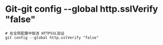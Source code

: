# Git-git config --global http.sslVerify "false"



```shell
# 在全局配置中取消 HTTPSSL验证
git config --global http.sslVerify "false"
```


